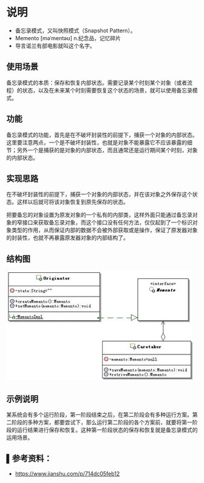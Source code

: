﻿# 说明
- 备忘录模式，又叫快照模式（Snapshot Pattern）。
- Memento [məˈmentəʊ] n.纪念品，记忆碎片
- 导言诺兰有部电影就叫这个名字。

## 使用场景
备忘录模式的本质：保存和恢复内部状态。需要记录某个时刻某个对象（或者流程）的状态，以及在未来某个时刻需要恢复这个状态的场景，就可以使用备忘录模式。

## 功能
备忘录模式的功能，首先是在不破坏封装性的前提下，捕获一个对象的内部状态。这里要注意两点，一个是不破坏封装性，也就是对象不能暴露它不应该暴露的细节；另外一个是捕获的是对象的内部状态，而且通常还是运行期间某个时刻，对象的内部状态。

## 实现思路
在不破坏封装性的前提下，捕获一个对象的内部状态，并在该对象之外保存这个状态。这样以后就可将该对象恢复到原先保存的状态。

把要备忘的对象设置为原发对象的一个私有的内部类，这样外面只能通过备忘录对象的窄接口来获取备忘录对象，而这个接口没有任何方法，仅仅起到了一个标识对象类型的作用，从而保证内部的数据不会被外部获取或是操作，保证了原发器对象的封装性，也就不再暴露原发器对象的内部结构了。

## 结构图
![备忘录模式结构图](00.备忘录模式结构图.webp)

## 示例说明
某系统会有多个运行阶段，第一阶段结束之后，在第二阶段会有多种运行方案。第二阶段的多种方案，都要尝试下，那么运行第二阶段的各个方案前，就要将第一阶段的运行结果进行保存和恢复。这种第一阶段状态的保存和恢复就是备忘录模式的运用场景。


## ▌参考资料：
- https://www.jianshu.com/p/714dc05feb12